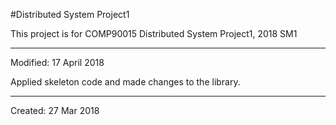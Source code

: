 #Distributed System Project1

This project is for COMP90015 Distributed System Project1, 2018 SM1

-----------------------------------------------------------------------------

Modified: 17 April 2018

Applied skeleton code and made changes to the library.

-----------------------------------------------------------------------------

Created: 27 Mar 2018